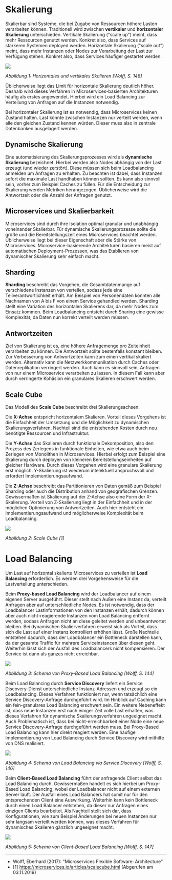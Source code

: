 # Skalierung

Skalierbar sind Systeme, die bei Zugabe von Ressourcen höhere Lasten verarbeiten können. Traditionell wird zwischen **vertikaler** und **horizontaler Skalierung** unterschieden. Vertikale Skalierung ("scale up") meint, dass mehr Ressourcen genutzt werden. Konkret also, dass Services auf stärkeren Systemen deployed werden. Horizontale Skalierung ("scale out") meint, dass mehr Instanzen oder Nodes zur Verarbeitung der Last zur Verfügung stehen. Konkret also, dass Services häufiger gestartet werden.

![](images/wolff/s148_scaling.png)

*Abbildung 1: Horizontales und vertikales Skalieren [Wolff, S. 148]*

Üblicherweise liegt das Limit für horizontale Skalierung deutlich höher. Deshalb wird dieses Verfahren in Microservices-basierten Architekturen häufig als erstes angewendet. Hierbei wird ein Load Balancing zur Verteilung von Anfragen auf die Instanzen notwendig.

Bei horizontaler Skalierung ist es notwendig, dass Microservices keinen Zustand halten. Last könnte zwischen Instanzen nur verteilt werden, wenn alle den gleichen Zustand kennen würden. Dieser muss also in zentrale Datenbanken ausgelagert werden.

## Dynamische Skalierung

Eine automatisierung des Skalierungsprozesses wird als **dynamische Skalierung** bezeichnet. Hierbei werden also Nodes abhängig von der Last erzeugt (und wieder zerstört). Diese müssen sich beim Loadbalancing anmelden um Anfragen zu erhalten. Zu beachten ist dabei, dass Instanzen sofort die maximale Last handhaben können sollten. Es kann also sinnvoll sein, vorher zum Beispiel Caches zu füllen. Für die Entscheidung zur Skalierung werden Metriken herangezogen. Üblicherweise wird die Antwortzeit oder die Anzahl der Anfragen genutzt.

## Microservices und Skalierbarkeit

Microservices sind durch ihre Isolation optimal granular und unabhängig voneinander Skalierbar. Für dynamische Skalierungsprozesse sollte die größe und die Bereitstellungszeit eines Microservices beachtet werden. Üblicherweise liegt bei dieser Eigenschaft aber die Stärke von Microservices. Microservice-basierende Architekturen basieren meist auf automatischen Deployment-Prozessen, was das Etablieren von dynamischer Skalierung sehr einfach macht.

## Sharding

**Sharding** beschreibt das Vorgehen, die Gesamtdatenmange auf verschiedene Instanzen von verteilen, sodass jede eine Teilverantwortlichkeit erhält. Am Beispiel von Personendaten könnten alle Nachnamen von A bis F von einem Service gehandled werden. Sharding stellt eine Variation des horizontalen Skalierens dar, da mehr Nodes zum Einsatz kommen. Beim Loadbalancing entsteht durch Sharing eine gewisse Komplexität, da Daten nun korrekt verteilt werden müssen.

## Antwortzeiten

Ziel von Skalierung ist es, eine höhere Anfragemenge pro Zeiteinheit verarbeiten zu können. Die Antwortzeit sollte bestenfalls konstant bleiben. Zur Verbesserung von Antwortzeiten kann zum einen vertikal skaliert werden. Alternativ kann die Netzwerkkommunikation durch Caches oder Datenreplikation verringert werden. Auch kann es sinnvoll sein, Anfragen von nur einem Microservice verarbeiten zu lassen. In diesem Fall kann aber durch verringerte Kohäsion ein granulares Skalieren erschwert werden.

## Scale Cube

Das Modell des **Scale Cube** beschreibt drei Skalierungsachsen.

Die **X-Achse** entspricht horizontalem Skalieren. Vorteil dieses Vorgehens ist die Einfachheit der Umsetzung und die Möglichkeit zu dynamischen Skalierungsverfahren. Nachteil sind die entstehenden Kosten durch neu benötigte Ressourcen und Infrastruktur.

Die **Y-Achse** das Skalieren durch funktionale Dekomposition, also den Prozess des Zerlegens in funktionale Einheiten, wie etwa auch beim Zerlegen von Monolithen in Microservices. Hierbei erfolgt zum Beispiel eine Skalierung durch deployen von kleineren Bereitstellungseinheiten auf gleicher Hardware. Durch dieses Vorgehen wird eine granulare Skalierung erst möglich. Y-Skalierung ist wiederum intelektuell anspruchsvoll und erfordert Implementierungsaufwand.

Die **Z-Achse** beschreibt das Partitionieren von Daten gemäß zum Beispiel Sharding oder auch die Distribution anhand von geografischen Grenzen. Gewissermaßen ist Skalierung auf der Z-Achse also eine Form der X-Skalierung. Vorteil von Z-Skalierung liegt in der Einfachheit und in der möglichen Optimierung von Antwortzeiten. Auch hier entsteht ein Implementierungsaufwand und möglicherweise Komplexität beim Loadbalancing.

![](images/web/scale_cube.png)

*Abbildung 2: Scale Cube [1]*

# Load Balancing

Um Last auf horizontal skalierte Microservices zu verteilen ist **Load Balancing** erforderlich. Es werden drei Vorgehensweise für die Lastverteilung unterschieden.

Beim **Proxy-based Load Balancing** wird der Loadbalancer auf einem eigenen Server ausgeführt. Dieser stellt nach Außen eine Instanz da, verteilt Anfragen aber auf unterschliedliche Nodes. Es ist notwendig, dass der Loadbalancer Lastinformationen von den Instanzen erhält, dadurch können aber auch nicht-reagierende Instanzen vom Load Balancing entfernt werden, sodass Anfragen nicht an diese geleitet werden und unbeantwortet bleiben. Bei dynamischen Skalierverfahren erweist sich als Vorteil, dass sich die Last auf einer Instanz kontrolliert erhöhen lässt. Große Nachteile entstehen dadurch, dass der Loadbalancer ein Bottleneck darstellen kann, da der gesamte Traffic für mehrere Serviceinstancen über diesen geht. Weiterhin lässt sich der Ausfall des Loadbalancers nicht kompensieren. Der Service ist dann als ganzes nicht erreichbar.

![](images/wolff/s144_lb_proxy.png)

*Abbildung 3: Schema von Proxy-Based Load Balancing [Wolff, S. 144]*

Beim Load Balancing durch **Service Discovery** liefert ein Service Discovery-Dienst unterschiedliche Instanz-Adressen und erzeugt so ein Loadbalancing. Dieses Verfahren funktioniert nur, wenn tatsächlich eine Service Discovery-Anfrage durchgeführt wird. Im Hinblick auf Caching kann ein fein-granulares Load Balancing erschwert sein. Ein weitere Nebeneffekt ist, dass neue Instanzen erst nach einiger Zeit volle Last erhalten, was dieses Verfahren für dynamische Skalierungsverfahren ungeeignet macht. Auch Problematisch ist, dass bei nicht-erreichbarkeit einer Node eine neue Service Discovery-Anfrage durchgeführt werden muss. Bei Proxy-Based Load Balancing kann hier direkt reagiert werden. Eine häufige Implementierung von Load Balancing durch Service Discovery wird mithilfe von DNS realisiert.

![](images/wolff/s146_lb_service_discovery.png)

*Abbildung 4: Schema von Load Balancing via Service Discovery [Wolff, S. 146]*

Beim **Client-Based Load Balancing** führt der anfragende Client selbst das Load Balancing durch. Gewissermaßen handelt es sich hierbei um Proxy-Based Load Balancing, wobei der Loadbalancer nicht auf einem externen Server läuft. Der Ausfall eines Load Balancers hat somit nur für den entsprechenden Client eine Auswirkung. Weiterhin kann kein Bottleneck durch einen Load Balancer entstehen, da dieser nur Anfragen eines einzigen Clients bearbeitet. Als Nachteil stellt sich dar, dass Konfigurationen, wie zum Beispiel Änderungen bei neuen Instanzen nur sehr langsam verteilt werden können, was dieses Verfahren für dynamisches Skalieren gänzlich ungeeignet macht.

![](images/wolff/s147_lb_client.png)

*Abbildung 5: Schema von Client-Based Load Balancing [Wolff, S. 147]*

---

- Wolff, Eberhard (2017): "Microservices Flexible Software: Architecture"
- [1] https://microservices.io/articles/scalecube.html (Abgerufen am 03.11.2019)
